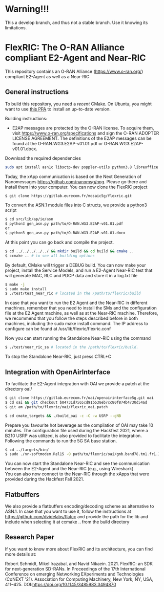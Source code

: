 # Warning!!! 
This a develop branch, and thus not a stable branch.
Use it knowing its limitations.


# FlexRIC: The O-RAN Alliance compliant E2-Agent and Near-RIC 

This repository contains an O-RAN Alliance (https://www.o-ran.org/) compliant E2-Agent as well as a Near-RIC 




## General instructions

To build this repository, you need a *recent* CMake. On Ubuntu, you might want
to use [this PPA](https://apt.kitware.com/) to install an up-to-date version.


Building instructions: 
* E2AP messages are protected by the O-RAN license. To acquire them, visit https://www.o-ran.org/specifications and sign the O-RAN ADOPTER LICENSE AGREEMENT. 
The definitions of the E2AP messages can be found at the O-RAN.WG3.E2AP-v01.01.pdf or O-RAN.WG3.E2AP-v01.01.docx.

Download the required dependencies 

```bash
sudo apt install asn1c libsctp-dev poppler-utils python3.8 libreoffice cmake-curses-gui
```

Today, the xApp communication is based on the Next Generation of Nanomessages https://github.com/nanomsg/nng. Please go there and install them into your computer.
You can now clone the FlexRIC project 


```bash
$ git clone https://gitlab.eurecom.fr/mosaic5g/flexric.git 
```

To convert the ASN.1 module files into C structs, we provide a python3 script 

```bash
$ cd src/lib/ap/ie/asn
$ python3 gen_asn.py path/to/O-RAN.WG3.E2AP-v01.01.pdf 
or
$ python3 gen_asn.py path/to/O-RAN.WG3.E2AP-v01.01.docx 
```
At this point you can go back and compile the project.


```bash
$ cd ../../../../../ && mkdir build && cd build && cmake ..
$ ccmake .. # to see all building options 
```
By default, CMake will trigger a DEBUG build.
You can now make your project, install the Service Models, and run a E2-Agent Near-RIC test that will generate MAC, RLC
and PDCP data and store it in a log.txt file

```bash
$ make -j 
$ sudo make install 
$ ./test/test_near_ric # located in the /path/to/flexric/build
```
In case that you want to run the E2 Agent and the Near-RIC in different machines, remember that you need to install the SMs and the configuration file at the E2 Agent machine, as well as at the Near-RIC machine.
Therefore, we recommend that you follow the steps described before in both machines, including the sudo make install command.
 The IP address to configure can be found at /usr/lib/flexric/flexric.conf


Now you can start running the Standalone Near-RIC using the command

```bash
$ ./test/near_ric_sa # located in the /path/to/flexric/build. 
```

To stop the Standalone Near-RIC, just press CTRL+C


## Integration with OpenAirInterface

To facilitate the E2-Agent integration with OAI we provide a patch at the directory oai/

```bash
$ git clone https://gitlab.eurecom.fr/oai/openairinterface5g.git oai
$ cd oai && git checkout b04731d7565cd91b538eb7cc80f874b4730d54ad 
$ git am /path/to/flexric/oai/flexric_oai.patch  

```

```bash
$ cd cmake_targets && ./build_oai -c -C -w USRP --gNB
```

Prepare you favourite hot beverage as the compilation of OAI may take 10 minutes. 
The configuration file used during the Hackfest 2021, where a B210 USRP was utilized, is also provided to facilitate the integration.
Following the commands to run the 5G SA base station.

```bash
$ cd ../targets/bin/
$ sudo ./nr-softmodem.Rel15 -O path/to/flexric/oai/gnb.band78.tm1.fr1.106PRB.usrpb210.conf -E  --sa --usrp-tx-thread-config 1 
```

You can now start the Standalone Near-RIC and see the communication between the E2-Agent and the Near-RIC (e.g., using Wireshark).   
You can also now connect to the Near-RIC through the xApps that were provided during the Hackfest Fall 2021.

## Flatbuffers 
We also provide a flatbuffers encoding/decoding scheme as alternative to ASN.1. In case that you want to use it,
follow the instructions at https://github.com/dvidelabs/flatcc and provide the path for the lib and include when
selecting it at ccmake .. from the build directory 

## Research Paper
If you want to know more about FlexRIC and its architecture, you can find more details at:

Robert Schmidt, Mikel Irazabal, and Navid Nikaein. 2021. FlexRIC: an SDK for next-generation SD-RANs. In Proceedings of the 17th International Conference on emerging Networking EXperiments and Technologies (CoNEXT '21). Association for Computing Machinery, New York, NY, USA, 411–425. DOI:https://doi.org/10.1145/3485983.3494870


